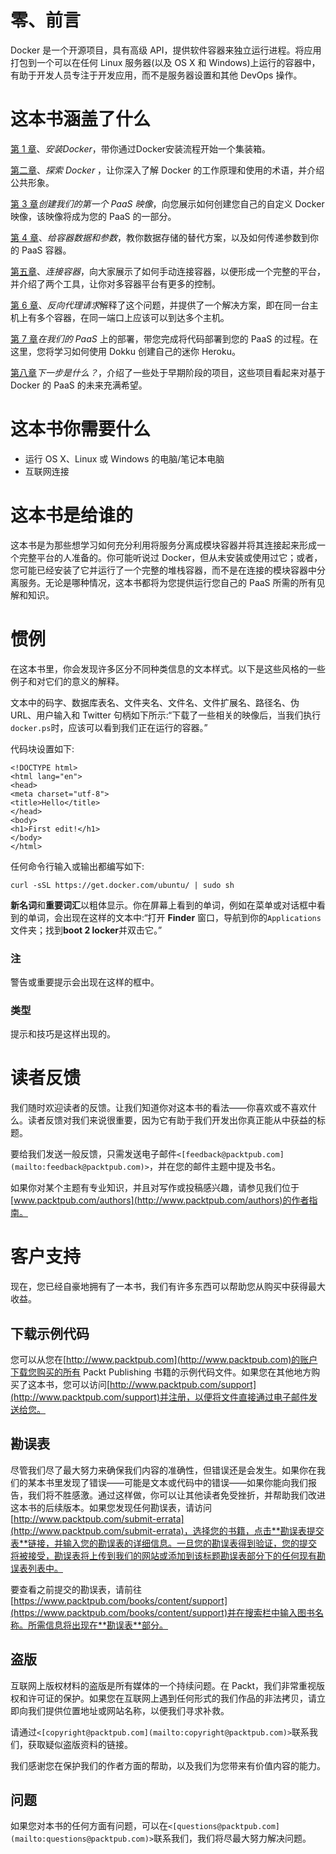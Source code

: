 # 零、前言

Docker 是一个开源项目，具有高级 API，提供软件容器来独立运行进程。将应用打包到一个可以在任何 Linux 服务器(以及 OS X 和 Windows)上运行的容器中，有助于开发人员专注于开发应用，而不是服务器设置和其他 DevOps 操作。

# 这本书涵盖了什么

[第 1 章](1.html#page "Chapter 1. Installing Docker")、*安装Docker*，带你通过Docker安装流程开始一个集装箱。

[第二章](2.html#page "Chapter 2. Exploring Docker")、*探索 Docker* ，让你深入了解 Docker 的工作原理和使用的术语，并介绍公共形象。

[第 3 章](3.html#page "Chapter 3. Creating Our First PaaS Image")*创建我们的第一个 PaaS 映像*，向您展示如何创建您自己的自定义 Docker 映像，该映像将成为您的 PaaS 的一部分。

[第 4 章](4.html#page "Chapter 4. Giving Containers Data and Parameters")、*给容器数据和参数*，教你数据存储的替代方案，以及如何传递参数到你的 PaaS 容器。

[第五章](5.html#page "Chapter 5. Connecting Containers")、*连接容器*，向大家展示了如何手动连接容器，以便形成一个完整的平台，并介绍了两个工具，让你对多容器平台有更多的控制。

[第 6 章](6.html#page "Chapter 6. Reverse Proxy Requests")、*反向代理请求*解释了这个问题，并提供了一个解决方案，即在同一台主机上有多个容器，在同一端口上应该可以到达多个主机。

[第 7 章](7.html#page "Chapter 7. Deployment on Our PaaS")*在我们的 PaaS* 上的部署，带您完成将代码部署到您的 PaaS 的过程。在这里，您将学习如何使用 Dokku 创建自己的迷你 Heroku。

[第八章](8.html#page "Chapter 8. What's Next?")*下一步是什么？*，介绍了一些处于早期阶段的项目，这些项目看起来对基于 Docker 的 PaaS 的未来充满希望。

# 这本书你需要什么

*   运行 OS X、Linux 或 Windows 的电脑/笔记本电脑
*   互联网连接

# 这本书是给谁的

这本书是为那些想学习如何充分利用将服务分离成模块容器并将其连接起来形成一个完整平台的人准备的。你可能听说过 Docker，但从未安装或使用过它；或者，您可能已经安装了它并运行了一个完整的堆栈容器，而不是在连接的模块容器中分离服务。无论是哪种情况，这本书都将为您提供运行您自己的 PaaS 所需的所有见解和知识。

# 惯例

在这本书里，你会发现许多区分不同种类信息的文本样式。以下是这些风格的一些例子和对它们的意义的解释。

文本中的码字、数据库表名、文件夹名、文件名、文件扩展名、路径名、伪 URL、用户输入和 Twitter 句柄如下所示:“下载了一些相关的映像后，当我们执行`docker.ps`时，应该可以看到我们正在运行的容器。”

代码块设置如下:

```
<!DOCTYPE html>
<html lang="en">
<head>
<meta charset="utf-8">
<title>Hello</title>
</head>
<body>
<h1>First edit!</h1>
</body>
</html>
```

任何命令行输入或输出都编写如下:

```
curl -sSL https://get.docker.com/ubuntu/ | sudo sh

```

**新名词**和**重要词汇**以粗体显示。你在屏幕上看到的单词，例如在菜单或对话框中看到的单词，会出现在这样的文本中:“打开 **Finder** 窗口，导航到你的`Applications`文件夹；找到**boot 2 locker**并双击它。”

### 注

警告或重要提示会出现在这样的框中。

### 类型

提示和技巧是这样出现的。

# 读者反馈

我们随时欢迎读者的反馈。让我们知道你对这本书的看法——你喜欢或不喜欢什么。读者反馈对我们来说很重要，因为它有助于我们开发出你真正能从中获益的标题。

要给我们发送一般反馈，只需发送电子邮件`<[feedback@packtpub.com](mailto:feedback@packtpub.com)>`，并在您的邮件主题中提及书名。

如果你对某个主题有专业知识，并且对写作或投稿感兴趣，请参见我们位于[www.packtpub.com/authors](http://www.packtpub.com/authors)的作者指南。

# 客户支持

现在，您已经自豪地拥有了一本书，我们有许多东西可以帮助您从购买中获得最大收益。

## 下载示例代码

您可以从您在[http://www.packtpub.com](http://www.packtpub.com)的账户下载您购买的所有 Packt Publishing 书籍的示例代码文件。如果您在其他地方购买了这本书，您可以访问[http://www.packtpub.com/support](http://www.packtpub.com/support)并注册，以便将文件直接通过电子邮件发送给您。

## 勘误表

尽管我们尽了最大努力来确保我们内容的准确性，但错误还是会发生。如果你在我们的某本书里发现了错误——可能是文本或代码中的错误——如果你能向我们报告，我们将不胜感激。通过这样做，你可以让其他读者免受挫折，并帮助我们改进这本书的后续版本。如果您发现任何勘误表，请访问[http://www.packtpub.com/submit-errata](http://www.packtpub.com/submit-errata)，选择您的书籍，点击**勘误表提交表**链接，并输入您的勘误表的详细信息。一旦您的勘误表得到验证，您的提交将被接受，勘误表将上传到我们的网站或添加到该标题勘误表部分下的任何现有勘误表列表中。

要查看之前提交的勘误表，请前往[https://www.packtpub.com/books/content/support](https://www.packtpub.com/books/content/support)并在搜索栏中输入图书名称。所需信息将出现在**勘误表**部分。

## 盗版

互联网上版权材料的盗版是所有媒体的一个持续问题。在 Packt，我们非常重视版权和许可证的保护。如果您在互联网上遇到任何形式的我们作品的非法拷贝，请立即向我们提供位置地址或网站名称，以便我们寻求补救。

请通过`<[copyright@packtpub.com](mailto:copyright@packtpub.com)>`联系我们，获取疑似盗版资料的链接。

我们感谢您在保护我们的作者方面的帮助，以及我们为您带来有价值内容的能力。

## 问题

如果您对本书的任何方面有问题，可以在`<[questions@packtpub.com](mailto:questions@packtpub.com)>`联系我们，我们将尽最大努力解决问题。